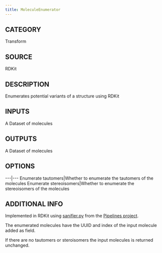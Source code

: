 ```yaml
---
title: MoleculeEnumerator
---
```


## CATEGORY
Transform

## SOURCE
RDKit

## DESCRIPTION
Enumerates potential variants of a structure using RDKit

## INPUTS
A Dataset of molecules

## OUTPUTS
A Dataset of molecules

## OPTIONS

---|---
Enumerate tautomers|Whether to enumerate the tautomers of the molecules
Enumerate stereoisomers|Whether to enumerate the stereoisomers of the molecules

## ADDITIONAL INFO

Implemented in RDKit using [sanifier.py](https://github.com/InformaticsMatters/pipelines/blob/master/src/python/pipelines/rdkit/sanifier.py) from the [Pipelines project](https://github.com/InformaticsMatters/pipelines).

The enumerated molecules have the UUID and index of the input molecule added as field.

If there are no tautomers or steroisomers the input molecules is returned unchanged.
